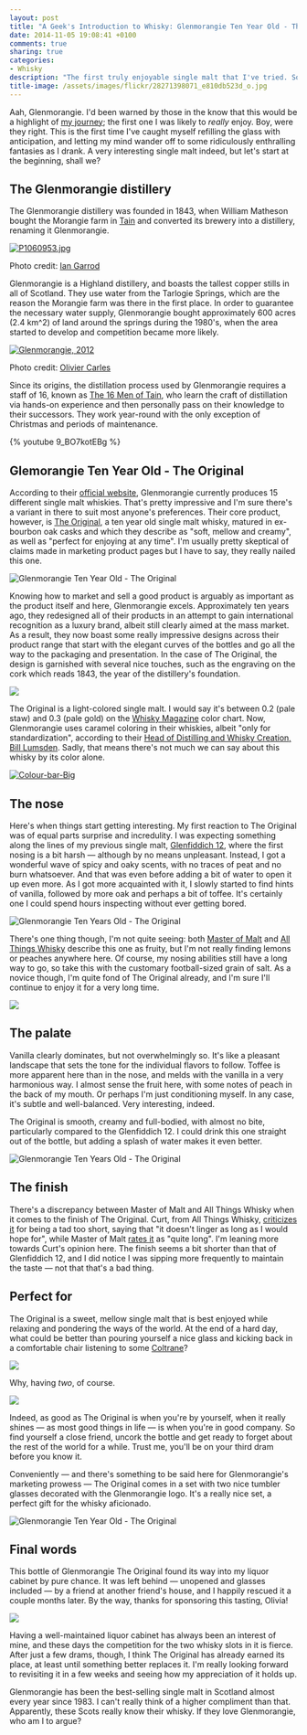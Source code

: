 ```yaml
---
layout: post
title: "A Geek's Introduction to Whisky: Glenmorangie Ten Year Old - The Original"
date: 2014-11-05 19:08:41 +0100
comments: true
sharing: true
categories: 
- Whisky
description: "The first truly enjoyable single malt that I've tried. Soft, sweet and mellow, it practically drinks itself."
title-image: /assets/images/flickr/28271398071_e810db523d_o.jpg
---
```


Aah, Glenmorangie. I'd been warned by those in the know that this would be a highlight of [my journey](/2014/10/09/the-finer-things-in-life-a-geeks-introduction-to-scotch/); the first one I was likely to _really_ enjoy. Boy, were they right. This is the first time I've caught myself refilling the glass with anticipation, and letting my mind wander off to some ridiculously enthralling fantasies as I drank. A very interesting single malt indeed, but let's start at the beginning, shall we?

## The Glenmorangie distillery

The Glenmorangie distillery was founded in 1843, when William Matheson bought the Morangie farm in [Tain](http://en.wikipedia.org/wiki/Tain) and converted its brewery into a distillery, renaming it Glenmorangie.

<p class="extra-width"><a href="https://www.flickr.com/photos/ian_garrod/6971998236" title="P1060953.jpg by Ian Garrod, on Flickr"><img src="/assets/images/flickr/6971998236_661494aed7_h.jpg" alt="P1060953.jpg"></a></p>

<p class="photo-credit">Photo credit: <a href="https://www.flickr.com/photos/ian_garrod/" title="Ian Garrod on Flickr">Ian Garrod</a></p>

Glenmorangie is a Highland distillery, and boasts the tallest copper stills in all of Scotland. They use water from the Tarlogie Springs, which are the reason the Morangie farm was there in the first place. In order to guarantee the necessary water supply, Glenmorangie bought approximately 600 acres (2.4 km^2) of land around the springs during the 1980's, when the area started to develop and competition became more likely.

<p class="extra-width"><a href="https://www.flickr.com/photos/maza81/11275655036" title="Glenmorangie, 2012 by Olivier Carles, on Flickr"><img src="https://farm8.staticflickr.com/7460/11275655036_89ace2683b_h.jpg" alt="Glenmorangie, 2012"></a></p>

<p class="photo-credit">Photo credit: <a href="https://www.flickr.com/photos/maza81/" title="Olivier Carles on Flickr">Olivier Carles</a></p>

Since its origins, the distillation process used by Glenmorangie requires a staff of 16, known as [The 16 Men of Tain](https://www.youtube.com/watch?v=9_BO7kotEBg), who learn the craft of distillation via hands-on experience and then personally pass on their knowledge to their successors. They work year-round with the only exception of Christmas and periods of maintenance.

{% youtube 9_BO7kotEBg %}

## Glemorangie Ten Year Old - The Original

According to their [official website](https://glenmorangie.com/en), Glenmorangie currently produces 15 different single malt whiskies. That's pretty impressive and I'm sure there's a variant in there to suit most anyone's preferences. Their core product, however, is [The Original](https://glenmorangie.com/en/glenmorangie-the-original), a ten year old single malt whisky, matured in ex-bourbon oak casks and which they describe as "soft, mellow and creamy", as well as "perfect for enjoying at any time". I'm usually pretty skeptical of claims made in marketing product pages but I have to say, they really nailed this one.

![Glenmorangie Ten Year Old - The Original](/assets/images/flickr/15717338252_6d4803e238_h.jpg)

Knowing how to market and sell a good product is arguably as important as the product itself and here, Glenmorangie excels. Approximately ten years ago, they redesigned all of their products in an attempt to gain international recognition as a luxury brand, albeit still clearly aimed at the mass market. As a result, they now boast some really impressive designs across their product range that start with the elegant curves of the bottles and go all the way to the packaging and presentation. In the case of The Original, the design is garnished with several nice touches, such as the engraving on the cork which reads 1843, the year of the distillery's foundation.  

<p class="extra-width"><img src="/assets/images/flickr/15526183497_996d4c6c84_h.jpg"/></p>

The Original is a light-colored single malt. I would say it's between 0.2 (pale staw) and 0.3 (pale gold) on the [Whisky Magazine](http://www.whiskymag.com) color chart. Now, Glenmorangie uses caramel coloring in their whiskies, albeit "only for standardization", according to their [Head of Distilling and Whisky Creation, Bill Lumsden](http://whiskyadvocate.com/whisky/2010/11/15/the-bill-lumsden-interview/). Sadly, that means there's not much we can say about this whisky by its color alone.

<p class="extra-width"><a href="https://www.flickr.com/photos/analogsenses/15541294995" title="Colour-bar-Big by Álvaro Serrano, on Flickr"><img src="/assets/images/flickr/15541294995_3fd02f3bb8_o.jpg" alt="Colour-bar-Big"></a></p>

## The nose

Here's when things start getting interesting. My first reaction to The Original was of equal parts surprise and incredulity. I was expecting something along the lines of my previous single malt, [Glenfiddich 12](/2014/10/15/glenfiddich-12-year-old-single-malt-scotch-whisky/), where the first nosing is a bit harsh — although by no means unpleasant. Instead, I got a wonderful wave of spicy and oaky scents, with no traces of peat and no burn whatsoever. And that was even before adding a bit of water to open it up even more. As I got more acquainted with it, I slowly started to find hints of vanilla, followed by more oak and perhaps a bit of toffee. It's certainly one I could spend hours inspecting without ever getting bored.

<p class="extra-width"><img src="/assets/images/flickr/15525525949_f97c953886_h.jpg" alt="Glenmorangie Ten Years Old - The Original"/></p>

There's one thing though, I'm not quite seeing: both [Master of Malt](http://www.masterofmalt.com/whiskies/glenmorangie-original-10-year-old-whisky/) and [All Things Whisky](http://www.allthingswhisky.com/?p=733) describe this one as fruity, but I'm not really finding lemons or peaches anywhere here. Of course, my nosing abilities still have a long way to go, so take this with the customary football-sized grain of salt. As a novice though, I'm quite fond of The Original already, and I'm sure I'll continue to enjoy it for a very long time.

<p class="extra-width"><img src="/assets/images/flickr/15709442231_6264ecd523_h.jpg"/></p>

## The palate

Vanilla clearly dominates, but not overwhelmingly so. It's like a pleasant landscape that sets the tone for the individual flavors to follow. Toffee is more apparent here than in the nose, and melds with the vanilla in a very harmonious way. I almost sense the fruit here, with some notes of peach in the back of my mouth. Or perhaps I'm just conditioning myself. In any case, it's subtle and well-balanced. Very interesting, indeed.

The Original is smooth, creamy and full-bodied, with almost no bite, particularly compared to the Glenfiddich 12. I could drink this one straight out of the bottle, but adding a splash of water makes it even better.

<p class="extra-width"><img src="/assets/images/flickr/15709604041_4d1b02c673_h.jpg" alt="Glenmorangie Ten Years Old - The Original"/></p>

## The finish

There's a discrepancy between Master of Malt and All Things Whisky when it comes to the finish of The Original. Curt, from All Things Whisky, [criticizes it](http://www.allthingswhisky.com/?p=733) for being a tad too short, saying that "it doesn't linger as long as I would hope for", while Master of Malt [rates it](http://www.masterofmalt.com/whiskies/glenmorangie-original-10-year-old-whisky/) as "quite long". I'm leaning more towards Curt's opinion here. The finish seems a bit shorter than that of Glenfiddich 12, and I did notice I was sipping more frequently to maintain the taste — not that that's a bad thing.

## Perfect for

The Original is a sweet, mellow single malt that is best enjoyed while relaxing and pondering the ways of the world. At the end of a hard day, what could be better than pouring yourself a nice glass and kicking back in a comfortable chair listening to some [Coltrane](http://en.wikipedia.org/wiki/John_Coltrane)?

<p class="extra-width"><img src="/assets/images/flickr/15709637751_deb2ae9af4_h.jpg"/></p>

Why, having _two_, of course.

<p class="extra-width"><img src="/assets/images/flickr/15526256997_748d2f8eb4_h.jpg"/></p>

Indeed, as good as The Original is when you're by yourself, when it really shines — as most good things in life — is when you're in good company. So find yourself a close friend, uncork the bottle and get ready to forget about the rest of the world for a while. Trust me, you'll be on your third dram before you know it.

Conveniently — and there's something to be said here for Glenmorangie's marketing prowess — The Original comes in a set with two nice tumbler glasses decorated with the Glenmorangie logo. It's a really nice set, a perfect gift for the whisky aficionado.

![Glenmorangie Ten Year Old - The Original](/assets/images/flickr/15526633920_6d5bd4f1b2_h.jpg)



## Final words

This bottle of Glenmorangie The Original  found its way into my liquor cabinet by pure chance. It was left behind — unopened and glasses included — by a friend at another friend's house, and I happily rescued it a couple months later. By the way, thanks for sponsoring this tasting, Olivia!

<p class="extra-width"><img src="/assets/images/flickr/15092170273_1bbf36a83d_h.jpg"/></p>

Having a well-maintained liquor cabinet has always been an interest of mine, and these days the competition for the two whisky slots in it is fierce. After just a few drams, though, I think The Original has already earned its place, at least until something better replaces it. I'm really looking forward to revisiting it in a few weeks and seeing how my appreciation of it holds up.

Glenmorangie has been the best-selling single malt in Scotland almost every year since 1983. I can't really think of a higher compliment than that. Apparently, these Scots really know their whisky. If they love Glenmorangie, who am I to argue? 